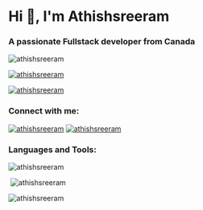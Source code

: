 Hi 👋, I'm Athishsreeram
========================

### A passionate Fullstack developer from Canada

![athishsreeram](https://komarev.com/ghpvc/?username=athishsreeram&label=Profile%20views&color=0e75b6&style=flat)

[![athishsreeram](https://github-profile-trophy.vercel.app/?username=athishsreeram)](https://github.com/ryo-ma/github-profile-trophy)

[![athishsreeram](https://img.shields.io/twitter/follow/athishsreeram?logo=twitter&style=for-the-badge)](https://twitter.com/athishsreeram)

### Connect with me:

[![athishsreeram]()](https://twitter.com/athishsreeram) 
[![athishsreeram]()](https://linkedin.com/in/athishsreeram)

### Languages and Tools:

 
![athishsreeram](https://github-readme-stats.vercel.app/api/top-langs?username=athishsreeram&show_icons=true&locale=en&layout=compact)

 ![athishsreeram](https://github-readme-stats.vercel.app/api?username=athishsreeram&show_icons=true&locale=en)

![athishsreeram](https://github-readme-streak-stats.herokuapp.com/?user=athishsreeram&)
